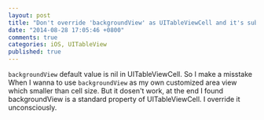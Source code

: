 ```yaml
---
layout: post
title: "Don't override 'backgroundView' as UITableViewCell and it's subclass"
date: "2014-08-28 17:05:46 +0800"
comments: true
categories: iOS, UITableView
published: true
---
```


`backgroundView` default value is nil in UITableViewCell. So I make a misstake When I wanna to use `backgroundView` as my own customized area view which smaller than cell size. But it dosen't work, at the end I found backgroundView is a standard property of UITableViewCell. I override it unconsciously.